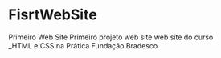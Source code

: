 # FisrtWebSite
Primeiro Web Site 
Primeiro projeto web site web site  do curso  
_HTML e CSS na Prática
Fundação Bradesco
